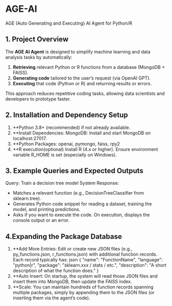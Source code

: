 # AGE-AI
AGE (Auto Generating and Executing) AI Agent for Python/R


## 1. Project Overview
The **AGE AI Agent** is designed to simplify machine learning and data analysis tasks by automatically:
1. **Retrieving** relevant Python or R functions from a database (MongoDB + FAISS).
2. **Generating code** tailored to the user’s request (via OpenAI GPT).
3. **Executing** that code (Python or R) and returning results or errors.

This approach reduces repetitive coding tasks, allowing data scientists and developers to prototype faster.

## 2. Installation and Dependency Setup
1. **Python 3.8+ (recommended) if not already available.
2. **Install Dependencies: MongoDB: Install and start MongoDB on localhost:27017.
3. **Python Packages: openai, pymongo, faiss, rpy2
4. **R execution(optional) Install R (4.x or higher).
Ensure environment variable R_HOME is set (especially on Windows).

## 3. Example Queries and Expected Outputs
Query: Train a decision tree model
System Response:
- Matches a relevant function (e.g., DecisionTreeClassifier from sklearn.tree).
- Generates Python code snippet for reading a dataset, training the model, and printing predictions.
- Asks if you want to execute the code. On execution, displays the console output or an error.

## 4.Expanding the Package Database
1. **Add More Entries:
Edit or create new JSON files (e.g., py_functions.json, r_functions.json) with additional function records. Each record typically has:
json
{
  "name": "FunctionName",
  "language": "python|r",
  "package": "sklearn.xxx / stats / etc.",
  "description": "A short description of what the function does."
}
2. **Auto Insert:
On startup, the system will read those JSON files and insert them into MongoDB, then update the FAISS index.
3. **Scale:
You can maintain hundreds of function records spanning multiple packages, simply by appending them to the JSON files (or inserting them via the agent’s code).